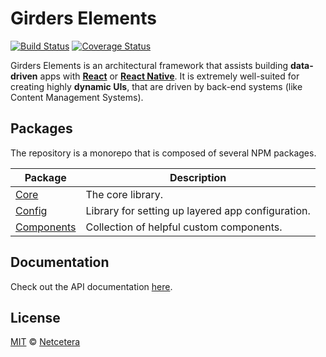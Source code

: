 # Girders Elements

[![Build Status](https://img.shields.io/travis/netceteragroup/girders-elements/master.svg?style=flat-square)](https://travis-ci.org/netceteragroup/girders-elements)
[![Coverage Status](https://img.shields.io/coveralls/netceteragroup/girders-elements/master.svg?style=flat-square)](https://coveralls.io/github/netceteragroup/girders-elements?branch=master)

Girders Elements is an architectural framework that assists building
**data-driven** apps with **[React](https://facebook.github.io/react/)** or
 **[React Native](https://facebook.github.io/react-native/)**.
It is extremely well-suited for creating highly **dynamic UIs**,
that are driven by back-end systems (like Content Management Systems).

## Packages

The repository is a monorepo that is composed of several NPM packages.

| Package | Description |
|---|---|
|[Core](/packages/core)| The core library. |
|[Config](/packages/config)| Library for setting up layered app configuration. |
|[Components](/packages/components)| Collection of helpful custom components. |

## Documentation

Check out the API documentation [here](https://netcetera.gitbooks.io/girders-elements/).

## License

[MIT](./LICENSE) &copy; [Netcetera](https://www.netcetera.com)
